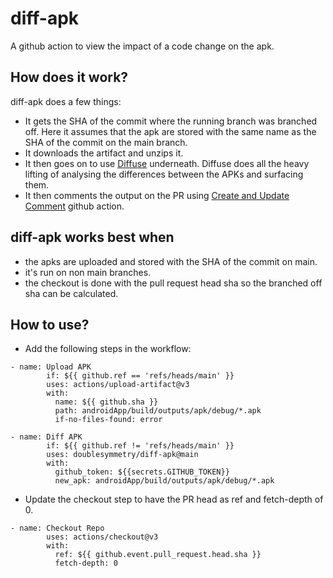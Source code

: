 # diff-apk
A github action to view the impact of a code change on the apk. 

## How does it work?
diff-apk does a few things:
- It gets the SHA of the commit where the running branch was branched off. Here it assumes that the apk are stored with the same name as the 
SHA of the commit on the main branch.
- It downloads the artifact and unzips it.
- It then goes on to use [Diffuse](https://github.com/JakeWharton/diffuse) underneath. Diffuse does all the heavy lifting of analysing the differences 
between the APKs and surfacing them. 
- It then comments the output on the PR using [Create and Update Comment](https://github.com/marketplace/actions/create-or-update-comment) github action.

## diff-apk works best when 
- the apks are uploaded and stored with the SHA of the commit on main.
- it's run on non main branches.
- the checkout is done with the pull request head sha so the branched off sha can be calculated.

## How to use?
- Add the following steps in the workflow:

```
- name: Upload APK
        if: ${{ github.ref == 'refs/heads/main' }}
        uses: actions/upload-artifact@v3
        with:
          name: ${{ github.sha }}
          path: androidApp/build/outputs/apk/debug/*.apk
          if-no-files-found: error

- name: Diff APK
        if: ${{ github.ref != 'refs/heads/main' }}
        uses: doublesymmetry/diff-apk@main
        with:
          github_token: ${{secrets.GITHUB_TOKEN}}
          new_apk: androidApp/build/outputs/apk/debug/*.apk
 ```

- Update the checkout step to have the PR head as ref and fetch-depth of 0.

```
- name: Checkout Repo
        uses: actions/checkout@v3
        with:
          ref: ${{ github.event.pull_request.head.sha }}
          fetch-depth: 0
```
